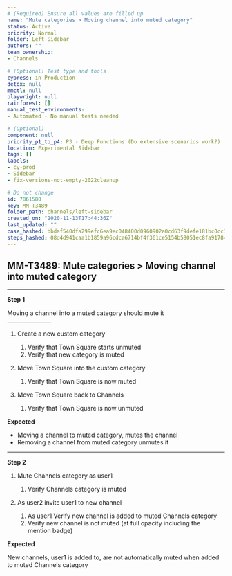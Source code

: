 ```yaml
---
# (Required) Ensure all values are filled up
name: "Mute categories > Moving channel into muted category"
status: Active
priority: Normal
folder: Left Sidebar
authors: ""
team_ownership: 
- Channels

# (Optional) Test type and tools
cypress: in Production
detox: null
mmctl: null
playwright: null
rainforest: []
manual_test_environments: 
- Automated - No manual tests needed

# (Optional)
component: null
priority_p1_to_p4: P3 - Deep Functions (Do extensive scenarios work?)
location: Experimental Sidebar
tags: []
labels: 
- cy-prod
- Sidebar
- fix-versions-not-empty-2022cleanup

# Do not change
id: 7861580
key: MM-T3489
folder_path: channels/left-sidebar
created_on: "2020-11-13T17:44:36Z"
last_updated: ""
case_hashed: bbdaf540dfa299efc6ea9ec048400d0960902a0cd63f9defe181bc0cc3d26f1aeedb174d214bc545c2973dec4ed07125
steps_hashed: 08d4d941caa1b1859a96cdca6714bf4f361ce5154b58051ec8fa917849000673ab53367504789f21e7eaa79d796f0184
---
```


## MM-T3489: Mute categories > Moving channel into muted category

---

**Step 1**

Moving a channel into a muted category should mute it\
\_\_\_\_\_\_\_\_\_\_\_\_\_\_\_\_

1. Create a new custom category

   1. Verify that Town Square starts unmuted
   2. Verify that new category is muted

2. Move Town Square into the custom category

   1. Verify that Town Square is now muted

3. Move Town Square back to Channels

   1. Verify that Town Square is now unmuted

**Expected**

- Moving a channel to muted category, mutes the channel
- Removing a channel from muted category unmutes it

---

**Step 2**

1. Mute Channels category as user1

   1. Verify Channels category is muted

2. As user2 invite user1 to new channel

   1. As user1 Verify new channel is added to muted Channels category
   2. Verify new channel is not muted (at full opacity including the mention badge)

**Expected**

New channels, user1 is added to, are not automatically muted when added to muted Channels category

